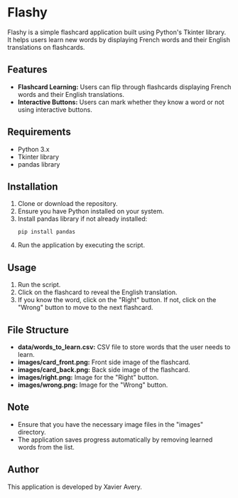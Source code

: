 # Flashy

Flashy is a simple flashcard application built using Python's Tkinter library. It helps users learn new words by displaying French words and their English translations on flashcards.

## Features
- **Flashcard Learning:** Users can flip through flashcards displaying French words and their English translations.
- **Interactive Buttons:** Users can mark whether they know a word or not using interactive buttons.

## Requirements
- Python 3.x
- Tkinter library
- pandas library

## Installation
1. Clone or download the repository.
2. Ensure you have Python installed on your system.
3. Install pandas library if not already installed:
    ```
    pip install pandas
    ```
4. Run the application by executing the script.

## Usage
1. Run the script.
2. Click on the flashcard to reveal the English translation.
3. If you know the word, click on the "Right" button. If not, click on the "Wrong" button to move to the next flashcard.

## File Structure
- **data/words_to_learn.csv:** CSV file to store words that the user needs to learn.
- **images/card_front.png:** Front side image of the flashcard.
- **images/card_back.png:** Back side image of the flashcard.
- **images/right.png:** Image for the "Right" button.
- **images/wrong.png:** Image for the "Wrong" button.

## Note
- Ensure that you have the necessary image files in the "images" directory.
- The application saves progress automatically by removing learned words from the list.

## Author
This application is developed by Xavier Avery.


